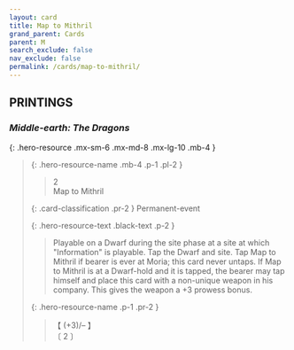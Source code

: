 ```yaml
---
layout: card
title: Map to Mithril
grand_parent: Cards
parent: M
search_exclude: false
nav_exclude: false
permalink: /cards/map-to-mithril/
---
```


## PRINTINGS


### _Middle-earth: The Dragons_

{: .hero-resource .mx-sm-6 .mx-md-8 .mx-lg-10 .mb-4 }
> {: .hero-resource-name .mb-4 .p-1 .pl-2 }
> > <div class="card-mp">2</div>
> > <div class="card-name">Map to Mithril</div>
>
> {: .card-classification .pr-2 }
> Permanent-event
>
> {: .hero-resource-text .black-text .p-2 }
> > Playable on a Dwarf during the site phase at a site at which "Information" is playable. Tap the Dwarf and site. Tap Map to Mithril if bearer is ever at Moria; this card never untaps. If Map to Mithril is at a Dwarf-hold and it is tapped, the bearer may tap himself and place this card with a non-unique weapon in his company. This gives the weapon a +3 prowess bonus. 
> 
> {: .hero-resource-name .p-1 .pr-2 }
> > <div class="card-shield">【 (+3)/&ndash; 】</div>
> > <div class="card-corruption">〔 2 〕</div>
